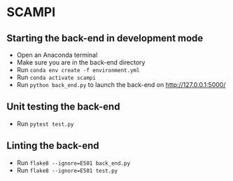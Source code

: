# SCAMPI

## Starting the back-end in development mode
- Open an Anaconda terminal
- Make sure you are in the back-end directory
- Run `conda env create -f environment.yml`
- Run `conda activate scampi`
- Run `python back_end.py` to launch the back-end on http://127.0.0.1:5000/

## Unit testing the back-end
- Run `pytest test.py`

## Linting the back-end
- Run `flake8 --ignore=E501 back_end.py`
- Run `flake8 --ignore=E501 test.py`

